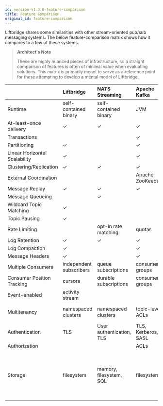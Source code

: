```yaml
---
id: version-v1.3.0-feature-comparison
title: Feature Comparison
original_id: feature-comparison
---
```


Liftbridge shares some similarities with other stream-oriented pub/sub
messaging systems. The below feature-comparison matrix shows how it compares to
a few of these systems. 

> **Architect's Note**
>
> These are highly nuanced pieces of infrastructure, so a straight comparison
> of features is often of minimal value when evaluating solutions. This matrix
> is primarily meant to serve as a reference point for those attempting to
> develop a mental model of Liftbridge.

|  | Liftbridge | NATS Streaming | Apache Kafka | Apache Pulsar |
|:----|:----|:----|:----|:----|
| Runtime | self-contained binary | self-contained binary | JVM | JVM |
| At-least-once delivery | ✓ | ✓ | ✓ | ✓ |
| Transactions |  |  | ✓ |  |
| Partitioning | ✓ |  | ✓ | ✓ |
| Linear Horizontal Scalability | ✓ |  | ✓ | ✓ |
| Clustering/Replication | ✓ | ✓ | ✓ | ✓ |
| External Coordination |  |  | Apache ZooKeeper | Apache ZooKeeper |
| Message Replay | ✓ | ✓ | ✓ | ✓ |
| Message Queueing |  | ✓ |  | ✓ |
| Wildcard Topic Matching | ✓ | |  | |
| Topic Pausing | ✓ | |  | |
| Rate Limiting |  | opt-in rate matching | quotas | publish rate limiting |
| Log Retention | ✓ | ✓ | ✓ | ✓ |
| Log Compaction | ✓ |  | ✓ | ✓ |
| Message Headers | ✓ |  | ✓ | ✓ |
| Multiple Consumers | independent subscribers | queue subscriptions | consumer groups | subscriptions |
| Consumer Position Tracking | cursors | durable subscriptions | consumer groups | cursors |
| Event-enabled | activity stream | | | |
| Multitenancy | namespaced clusters | namespaced clusters | topic-level ACLs | multitenant shared cluster |
| Authentication | TLS | User authentication, TLS | TLS, Kerberos, SASL | TLS, Kerberos, JWT, Athenz |
| Authorization | | | ACLs | ACLs |
| Storage | filesystem | memory, filesystem, SQL| filesystem | filesystem (Apache BookKeeper), tiered storage (Amazon S3, Google Cloud Storage) |
